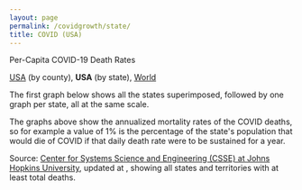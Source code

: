 ```yaml
---
layout: page
permalink: /covidgrowth/state/
title: COVID (USA)
---
```


<script src="https://cdn.jsdelivr.net/npm/moment@2.24.0" defer></script>
<script src="https://cdn.jsdelivr.net/npm/chart.js@2.8.0" defer></script>
<script src="/covidgrowth/data_state.js" defer></script>
<script src="/covidgrowth/state.js" defer></script>

Per-Capita COVID-19 Death Rates

[USA](/covidgrowth/usa) (by county), **USA**  (by state), [World](/covidgrowth/world) 

The first graph below shows all the states superimposed, followed by one graph per state, all at the same scale.

<nav id="navElement"></nav>
<section id="sectionElement"></section>

The graphs above show the annualized mortality rates of the COVID deaths, so for example a value of 1% is the percentage of the state's population that would die of COVID if that daily death rate were to be sustained for a year.


Source: [Center for Systems Science and Engineering (CSSE) at Johns Hopkins University][1],
updated at <span id="updateTimeElement"></span>, showing all states and territories with at least <span id="minTotalDeathsElement"></span> total deaths.

[1]: https://github.com/CSSEGISandData/COVID-19
